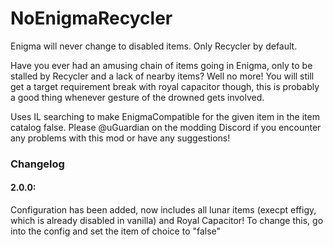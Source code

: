 # NoEnigmaRecycler
Enigma will never change to disabled items.
Only Recycler by default.

Have you ever had an amusing chain of items going in Enigma, only to be stalled by Recycler and a lack of nearby items? Well no more!
You will still get a target requirement break with royal capacitor though, this is probably a good thing whenever gesture of the drowned gets involved.

Uses IL searching to make EnigmaCompatible for the given item in the item catalog false.
Please @uGuardian on the modding Discord if you encounter any problems with this mod or have any suggestions!

### Changelog

#### 2.0.0:
Configuration has been added, now includes all lunar items (execpt effigy, which is already disabled in vanilla) and Royal Capacitor!
To change this, go into the config and set the item of choice to "false"